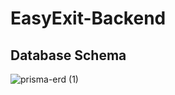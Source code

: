 # EasyExit-Backend


## Database Schema

![prisma-erd (1)](https://github.com/automatefreely/EasyExit-Backend/assets/105218991/178091e6-3b4a-440d-999b-2914eef31417)
